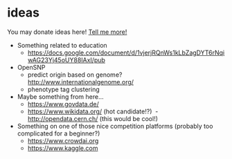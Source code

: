 # ideas
You may donate ideas here! [Tell me more!](http://www.olivertacke.de/2016/10/25/braucht-ihr-unterstuetzung-gebt-her-eure-daten/)


- Something related to education
  - https://docs.google.com/document/d/1vjerjRQnWs1kLbZagDYT6rNqiwAG23Yj45oUY88IAxI/pub
- OpenSNP
  - predict origin based on genome? http://www.internationalgenome.org/
  - phenotype tag clustering
- Maybe something from here...
  - https://www.govdata.de/
  - https://www.wikidata.org/ (hot candidate!?)
  - http://opendata.cern.ch/ (this would be cool!) 
- Something on one of those nice competition platforms (probably too complicated for a beginner?)
  - https://www.crowdai.org
  - https://www.kaggle.com
